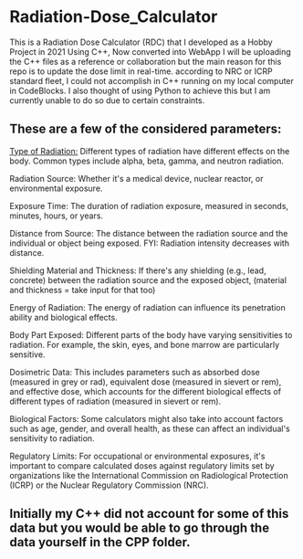 # Radiation-Dose_Calculator
This is a Radiation Dose Calculator (RDC) that I developed as a Hobby Project in 2021 Using C++, Now converted into WebApp
I will be uploading the C++ files as a reference or collaboration but the main reason for this repo is to update the dose limit in real-time.
according to NRC or ICRP standard fleet, I could not accomplish in C++ running on my local computer in CodeBlocks.
I also thought of using Python to achieve this but I am currently unable to do so due to certain constraints.

## These are a few of the considered parameters:

 <u>Type of Radiation:</u> Different types of radiation have different effects on the body. Common types include alpha, beta, gamma, and neutron radiation.

 Radiation Source: Whether it's a medical device, nuclear reactor, or environmental exposure.

 Exposure Time: The duration of radiation exposure, measured in seconds, minutes, hours, or years.

 Distance from Source: The distance between the radiation source and the individual or object being exposed. FYI: Radiation intensity decreases with distance.

 Shielding Material and Thickness: If there's any shielding (e.g., lead, concrete) between the radiation source and the exposed object, (material and thickness = take input for that too)

 Energy of Radiation: The energy of radiation can influence its penetration ability and biological effects.

 Body Part Exposed: Different parts of the body have varying sensitivities to radiation. For example, the skin, eyes, and bone marrow are particularly sensitive.

 Dosimetric Data: This includes parameters such as absorbed dose (measured in grey or rad), equivalent dose (measured in sievert or rem), and effective dose, which accounts for the different biological effects of different types of radiation (measured in sievert or rem).

 Biological Factors: Some calculators might also take into account factors such as age, gender, and overall health, as these can affect an individual's sensitivity to radiation.

 Regulatory Limits: For occupational or environmental exposures, it's important to compare calculated doses against regulatory limits set by organizations like the International Commission on Radiological Protection (ICRP) or the Nuclear Regulatory Commission (NRC).

## Initially my C++ did not account for some of this data but you would be able to go through the data yourself in the CPP folder.
